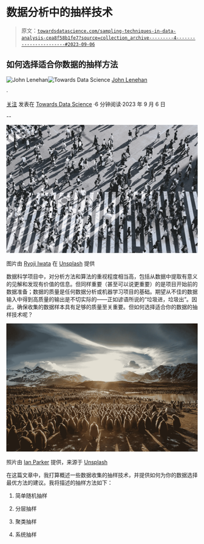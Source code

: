 # 数据分析中的抽样技术

> 原文：[`towardsdatascience.com/sampling-techniques-in-data-analysis-cea8f58b1fe7?source=collection_archive---------4-----------------------#2023-09-06`](https://towardsdatascience.com/sampling-techniques-in-data-analysis-cea8f58b1fe7?source=collection_archive---------4-----------------------#2023-09-06)

## 如何选择适合你数据的抽样方法

[](https://medium.com/@john_lenehan?source=post_page-----cea8f58b1fe7--------------------------------)![John Lenehan](https://medium.com/@john_lenehan?source=post_page-----cea8f58b1fe7--------------------------------)[](https://towardsdatascience.com/?source=post_page-----cea8f58b1fe7--------------------------------)![Towards Data Science](https://towardsdatascience.com/?source=post_page-----cea8f58b1fe7--------------------------------) [John Lenehan](https://medium.com/@john_lenehan?source=post_page-----cea8f58b1fe7--------------------------------)

·

[关注](https://medium.com/m/signin?actionUrl=https%3A%2F%2Fmedium.com%2F_%2Fsubscribe%2Fuser%2F2eb00da71bb6&operation=register&redirect=https%3A%2F%2Ftowardsdatascience.com%2Fsampling-techniques-in-data-analysis-cea8f58b1fe7&user=John+Lenehan&userId=2eb00da71bb6&source=post_page-2eb00da71bb6----cea8f58b1fe7---------------------post_header-----------) 发表在 [Towards Data Science](https://towardsdatascience.com/?source=post_page-----cea8f58b1fe7--------------------------------) ·6 分钟阅读·2023 年 9 月 6 日[](https://medium.com/m/signin?actionUrl=https%3A%2F%2Fmedium.com%2F_%2Fvote%2Ftowards-data-science%2Fcea8f58b1fe7&operation=register&redirect=https%3A%2F%2Ftowardsdatascience.com%2Fsampling-techniques-in-data-analysis-cea8f58b1fe7&user=John+Lenehan&userId=2eb00da71bb6&source=-----cea8f58b1fe7---------------------clap_footer-----------)

--

[](https://medium.com/m/signin?actionUrl=https%3A%2F%2Fmedium.com%2F_%2Fbookmark%2Fp%2Fcea8f58b1fe7&operation=register&redirect=https%3A%2F%2Ftowardsdatascience.com%2Fsampling-techniques-in-data-analysis-cea8f58b1fe7&source=-----cea8f58b1fe7---------------------bookmark_footer-----------)![](img/811dd1f1c983cbc25248680f36c27c4c.png)

图片由 [Ryoji Iwata](https://unsplash.com/@ryoji__iwata?utm_source=medium&utm_medium=referral) 在 [Unsplash](https://unsplash.com/?utm_source=medium&utm_medium=referral) 提供

数据科学项目中，对分析方法和算法的重视程度相当高，包括从数据中提取有意义的见解和发现有价值的信息。但同样重要（甚至可以说更重要）的是项目开始前的数据准备；数据的质量是任何数据分析或机器学习项目的基础。期望从不佳的数据输入中得到高质量的输出是不切实际的——正如谚语所说的“垃圾进，垃圾出”。因此，确保收集的数据样本具有足够的质量至关重要。但如何选择适合你的数据的抽样技术呢？

![](img/76a29f22283eb29e95128206f9e849b5.png)

照片由 [Ian Parker](https://unsplash.com/@evanescentlight?utm_source=medium&utm_medium=referral) 提供，来源于 [Unsplash](https://unsplash.com/?utm_source=medium&utm_medium=referral)

在这篇文章中，我打算概述一些数据收集的抽样技术，并提供如何为你的数据选择最优方法的建议。我将描述的抽样方法如下：

1.  简单随机抽样

1.  分层抽样

1.  聚类抽样

1.  系统抽样
